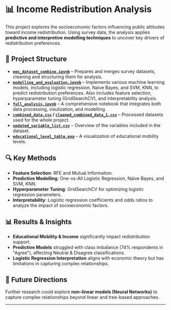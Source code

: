 # 📊 Income Redistribution Analysis

This project explores the socioeconomic factors influencing public attitudes toward income redistribution. Using survey data, the analysis applies **predictive and interpretive modelling techniques** to uncover key drivers of redistribution preferences.

## 📂 Project Structure

- **[`ees_dataset_combine.ipynb`](ees_dataset_combine.ipynb)** – Prepares and merges survey datasets, cleaning and structuring them for analysis.
- **[`modelling_and_evaluation.ipynb`](modelling_and_evaluation.ipynb)** – Implements various machine learning models, including logistic regression, Naïve Bayes, and SVM, KNN, to predict redistribution preferences. Also includes feature selection, hyperparameter tuning (GridSearchCV), and interpretability analysis.
- **[`full_analysis.ipynb`](full_analysis.ipynb)** – A comprehensive notebook that integrates both data processing, visulization, and modelling.
- **[`combined_data.csv`](combined_data.csv) / [`cleaned_combined_data_1.csv`](cleaned_combined_data_1.csv)** – Processed datasets used for the whole project.
- **[`updated_variable_list.csv`](updated_variable_list.csv)** – Overview of the variables included in the dataset.
- **[`educational_level_table.png`](educational_level_table.png)** – A visualization of educational mobility levels.

## 🔍 Key Methods

- **Feature Selection**: RFE and Mutual Information.
- **Predictive Modelling**: One-vs-All Logistic Regression, Naïve Bayes, and SVM, KNN.
- **Hyperparameter Tuning**: GridSearchCV for optimizing logistic regression parameters.
- **Interpretability**: Logistic regression coefficients and odds ratios to analyze the impact of socioeconomic factors.

## 📊 Results & Insights

- **Educational Mobility & Income** significantly impact redistribution support.
- **Predictive Models** struggled with class imbalance (74% respondents in "Agree"), affecting Neutral & Disagree classifications.
- **Logistic Regression Interpretation** aligns with economic theory but has limitations in capturing complex relationships.


## 🚀 Future Directions

Further research could explore **non-linear models (Neural Networks)** to capture complex relationships beyond linear and tree-based approaches.

---


